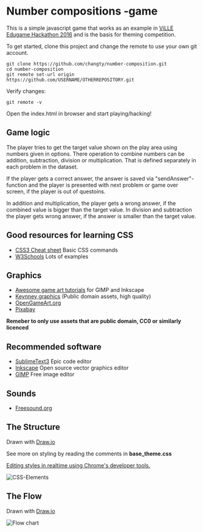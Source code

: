 # Number compositions -game
This is a simple javascript game that works as an example in [ViLLE Edugame Hackathon 2016](http://villeteam.fi/en/hackathon) and is the basis for theming competition. 

To get started, clone this project and change the remote to use your own git account. 
```
git clone https://github.com/changty/number-composition.git
cd number-composition
git remote set-url origin https://github.com/USERNAME/OTHERREPOSITORY.git
```

Verify changes: 
```
git remote -v
```

Open the index.html in browser and start playing/hacking!

## Game logic
The player tries to get the target value shown on the play area using numbers given in options. There operation to combine numbers can be addition, subtraction, division or multiplication. That is defined separately in each problem in the dataset.

If the player gets a correct answer, the answer is saved via "sendAnswer"-function and the player is presented with next problem or game over screen, if the player is out of questoins. 

In addition and multiplication, the player gets a wrong answer, if the combined value is bigger than the target value. In division and subtraction the player gets wrong answer, if the answer is smaller than the target value.


## Good resources for learning CSS
* [CSS3 Cheat sheet](http://www.lesliefranke.com/files/reference/csscheatsheet.html) Basic CSS commands
* [W3Schools](http://www.w3schools.com/css/) Lots of examples  

## Graphics
* [Awesome game art tutorials](http://www.2dgameartguru.com/) for GIMP and Inkscape
* [Keynney graphics](http://www.kenney.nl/) (Public domain assets, high quality)  
* [OpenGameArt.org](http://opengameart.org/) 
* [Pixabay](https://pixabay.com/)

**Remeber to only use assets that are public domain, CC0 or similarly licenced**

## Recommended software
* [SublimeText3](https://www.sublimetext.com/3) Epic code editor
* [Inkscape](https://inkscape.org/en/) Open source vector graphics editor
* [GIMP](https://www.gimp.org/) Free image editor

## Sounds
* [Freesound.org](https://www.freesound.org/) 

## The Structure 
Drawn with [Draw.io](http://draw.io) 

See more on styling by reading the comments in **base_theme.css**

[Editing styles in realtime using Chrome's developer tools.](https://developer.chrome.com/devtools)



![CSS-Elements](https://cdn.rawgit.com/changty/number-composition/master/CSS-NC.svg)

## The Flow 
Drawn with [Draw.io](http://draw.io) 

![Flow chart](https://cdn.rawgit.com/changty/number-composition/master/number-compositions.svg)

